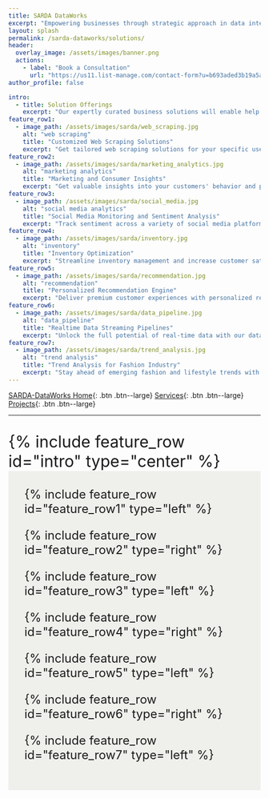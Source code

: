 ```yaml
---
title: SARDA DataWorks
excerpt: "Empowering businesses through strategic approach in data intelligence."
layout: splash
permalink: /sarda-dataworks/solutions/
header:
  overlay_image: /assets/images/banner.png
  actions:
    - label: "Book a Consultation"
      url: "https://us11.list-manage.com/contact-form?u=b693aded3b19a5a397b4b006b&form_id=89710de75f2ed89d674fd08f323b38fb"
author_profile: false

intro:
  - title: Solution Offerings
    excerpt: "Our expertly curated business solutions will enable help you overcome data-related challenges. Our team of experts works with startups to understand their unique requirements and provides them with tailored solutions to help them gain valuable insights, improve efficiency and boost their bottom line. Explore our range of solutions below."
feature_row1:
  - image_path: /assets/images/sarda/web_scraping.jpg
    alt: "web scraping"
    title: "Customized Web Scraping Solutions"
    excerpt: "Get tailored web scraping solutions for your specific use case. We offer API-based scraping and parsing of search engine results to extract the data you need to drive your business decisions."
feature_row2:
  - image_path: /assets/images/sarda/marketing_analytics.jpg
    alt: "marketing analytics"
    title: "Marketing and Consumer Insights"
    excerpt: "Get valuable insights into your customers' behavior and preferences by leveraging our data acquisition and analysis solutions. We gather data from various sources such as marketing campaigns and customer feedback, and provide you with actionable insights to improve your business strategies."
feature_row3:
  - image_path: /assets/images/sarda/social_media.jpg
    alt: "social media analytics"
    title: "Social Media Monitoring and Sentiment Analysis"
    excerpt: "Track sentiment across a variety of social media platforms to gain a comprehensive understanding of how your brand is perceived. Our tools and techniques allow you to monitor brand mentions and track sentiment in real-time, providing data-driven insights that can improve customer satisfaction and drive growth."
feature_row4:
  - image_path: /assets/images/sarda/inventory.jpg
    alt: "inventory"
    title: "Inventory Optimization"
    excerpt: "Streamline inventory management and increase customer satisfaction with real-time stock availability. Connect all systems and applications across brick and mortar stores, e-commerce, and warehouses. Use dynamic pricing to optimize inventory and increase sales."
feature_row5:
  - image_path: /assets/images/sarda/recommendation.jpg
    alt: "recommendation"
    title: "Personalized Recommendation Engine"
    excerpt: "Deliver premium customer experiences with personalized recommendations based on past spending and browsing habits. Our tools allow you to present targeted and contextualized information to customers, send real-time offers and coupon codes, and reduce cart abandonment."
feature_row6:
  - image_path: /assets/images/sarda/data_pipeline.jpg
    alt: "data_pipeline"
    title: "Realtime Data Streaming Pipelines"
    excerpt: "Unlock the full potential of real-time data with our data streaming pipeline solutions. Easily process real-time streams and build real-time business applications to deliver premium customer experiences and drive growth."
feature_row7:
  - image_path: /assets/images/sarda/trend_analysis.jpg
    alt: "trend analysis"
    title: "Trend Analysis for Fashion Industry"
    excerpt: "Stay ahead of emerging fashion and lifestyle trends with our trend analysis services. Monitor social media to identify emerging trends and adapt your products and marketing strategies accordingly."
---
```


[SARDA-DataWorks Home](/sarda-dataworks/){: .btn .btn--large} [Services](/sarda-dataworks/services/){: .btn .btn--large} [Projects](/sarda-dataworks/projects/){: .btn .btn--large}

---

<div style="font-size:2rem; padding-top:1.2rem;">
  {% include feature_row id="intro" type="center" %}
</div>

<div style="font-size:1.5rem; background-color:#EFF0EC;	padding:2rem;">
  {% include feature_row id="feature_row1" type="left" %}

  {% include feature_row id="feature_row2" type="right" %}
  
  <a id='social-media-analytics'>
  {% include feature_row id="feature_row3" type="left" %}
  </a>
  
  {% include feature_row id="feature_row4" type="right" %}

  {% include feature_row id="feature_row5" type="left" %}

  {% include feature_row id="feature_row6" type="right" %}
  
  {% include feature_row id="feature_row7" type="left" %}
</div>